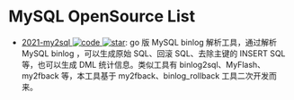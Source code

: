 # MySQL OpenSource List

- [2021-my2sql ![code](https://martrix-usa.oss-accelerate.aliyuncs.com/logo/code.svg) ![star](https://img.shields.io/github/stars/liuhr/my2sql)](https://github.com/liuhr/my2sql): go 版 MySQL binlog 解析工具，通过解析 MySQL binlog ，可以生成原始 SQL、回滚 SQL、去除主键的 INSERT SQL 等，也可以生成 DML 统计信息。类似工具有 binlog2sql、MyFlash、my2fback 等，本工具基于 my2fback、binlog_rollback 工具二次开发而来。
